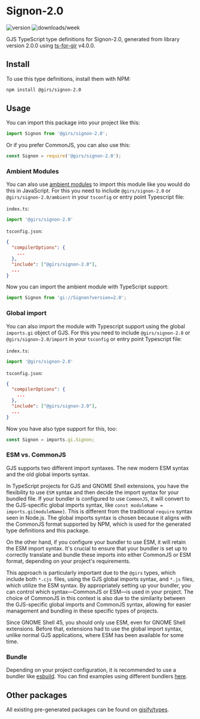 
# Signon-2.0

![version](https://img.shields.io/npm/v/@girs/signon-2.0)
![downloads/week](https://img.shields.io/npm/dw/@girs/signon-2.0)


GJS TypeScript type definitions for Signon-2.0, generated from library version 2.0.0 using [ts-for-gir](https://github.com/gjsify/ts-for-gir) v4.0.0.


## Install

To use this type definitions, install them with NPM:
```bash
npm install @girs/signon-2.0
```

## Usage

You can import this package into your project like this:
```ts
import Signon from '@girs/signon-2.0';
```

Or if you prefer CommonJS, you can also use this:
```ts
const Signon = require('@girs/signon-2.0');
```

### Ambient Modules

You can also use [ambient modules](https://github.com/gjsify/ts-for-gir/tree/main/packages/cli#ambient-modules) to import this module like you would do this in JavaScript.
For this you need to include `@girs/signon-2.0` or `@girs/signon-2.0/ambient` in your `tsconfig` or entry point Typescript file:

`index.ts`:
```ts
import '@girs/signon-2.0'
```

`tsconfig.json`:
```json
{
  "compilerOptions": {
    ...
  },
  "include": ["@girs/signon-2.0"],
  ...
}
```

Now you can import the ambient module with TypeScript support: 

```ts
import Signon from 'gi://Signon?version=2.0';
```

### Global import

You can also import the module with Typescript support using the global `imports.gi` object of GJS.
For this you need to include `@girs/signon-2.0` or `@girs/signon-2.0/import` in your `tsconfig` or entry point Typescript file:

`index.ts`:
```ts
import '@girs/signon-2.0'
```

`tsconfig.json`:
```json
{
  "compilerOptions": {
    ...
  },
  "include": ["@girs/signon-2.0"],
  ...
}
```

Now you have also type support for this, too:

```ts
const Signon = imports.gi.Signon;
```


### ESM vs. CommonJS

GJS supports two different import syntaxes. The new modern ESM syntax and the old global imports syntax.

In TypeScript projects for GJS and GNOME Shell extensions, you have the flexibility to use `ESM` syntax and then decide the import syntax for your bundled file. If your bundler is configured to use `CommonJS`, it will convert to the GJS-specific global imports syntax, like `const moduleName = imports.gi[moduleName]`. This is different from the traditional `require` syntax seen in Node.js. The global imports syntax is chosen because it aligns with the CommonJS format supported by NPM, which is used for the generated type definitions and this package.

On the other hand, if you configure your bundler to use ESM, it will retain the ESM import syntax. It's crucial to ensure that your bundler is set up to correctly translate and bundle these imports into either CommonJS or ESM format, depending on your project's requirements.

This approach is particularly important due to the `@girs` types, which include both `*.cjs `files, using the GJS global imports syntax, and `*.js` files, which utilize the ESM syntax. By appropriately setting up your bundler, you can control which syntax—CommonJS or ESM—is used in your project. The choice of CommonJS in this context is also due to the similarity between the GJS-specific global imports and CommonJS syntax, allowing for easier management and bundling in these specific types of projects.

Since GNOME Shell 45, you should only use ESM, even for GNOME Shell extensions. Before that, extensions had to use the global import syntax, unlike normal GJS applications, where ESM has been available for some time.

### Bundle

Depending on your project configuration, it is recommended to use a bundler like [esbuild](https://esbuild.github.io/). You can find examples using different bundlers [here](https://github.com/gjsify/ts-for-gir/tree/main/examples).

## Other packages

All existing pre-generated packages can be found on [gjsify/types](https://github.com/gjsify/types).

